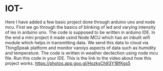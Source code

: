 # IOT-
Here I have added a few basic project done through arduino uno and node mcu.
First we go through the basics of blinking of led and varying intensity of les in arduino uno. 
The code is supposed to be written in arduino IDE.
In the end a mini project it made usind Node MCU which has an inbuilt wifi module which helps in transmitting data.
We send this data to cloud via ThingSpeak platform and monitor varoiys aspects of data such as humidity and temperature.
The code is written in weather dectection using node mcu file.
Run this code in your IDE.
This is the link to the video about how this project works. https://photos.app.goo.gl/HozksCh93Y1BfKgs5
